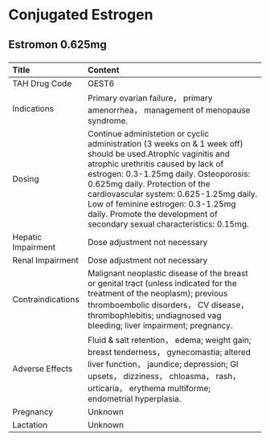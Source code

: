 # Conjugated Estrogen

## Estromon 0.625mg

##### 

| Title              | Content                                                                                                                                                                                                                                                                                                                                                                                      |
|:-------------------|:---------------------------------------------------------------------------------------------------------------------------------------------------------------------------------------------------------------------------------------------------------------------------------------------------------------------------------------------------------------------------------------------|
| TAH Drug Code      | OEST6                                                                                                                                                                                                                                                                                                                                                                                        |
| Indications        | Primary ovarian failure， primary amenorrhea， management of menopause syndrome.                                                                                                                                                                                                                                                                                                             |
| Dosing             | Continue administetion or cyclic administration (3 weeks on & 1 week off) should be used.Atrophic vaginitis and atrophic urethritis caused by lack of estrogen: 0.3-1.25mg daily. Osteoporosis: 0.625mg daily. Protection of the cardiovascular system: 0.625-1.25mg daily. Low of feminine estrogen: 0.3-1.25mg daily. Promote the development of secondary sexual characteristics: 0.15mg. |
| Hepatic Impairment | Dose adjustment not necessary                                                                                                                                                                                                                                                                                                                                                                |
| Renal Impairment   | Dose adjustment not necessary                                                                                                                                                                                                                                                                                                                                                                |
| Contraindications  | Malignant neoplastic disease of the breast or genital tract (unless indicated for the treatment of the neoplasm); previous thromboembolic disorders， CV disease， thrombophlebitis; undiagnosed vag bleeding; liver impairment; pregnancy.                                                                                                                                                  |
| Adverse Effects    | Fluid & salt retention， edema; weight gain; breast tenderness， gynecomastia; altered liver function， jaundice; depression; GI upsets， dizziness， chloasma， rash， urticaria， erythema multiforme; endometrial hyperplasia.                                                                                                                                                            |
| Pregnancy          | Unknown                                                                                                                                                                                                                                                                                                                                                                                      |
| Lactation          | Unknown                                                                                                                                                                                                                                                                                                                                                                                      |

